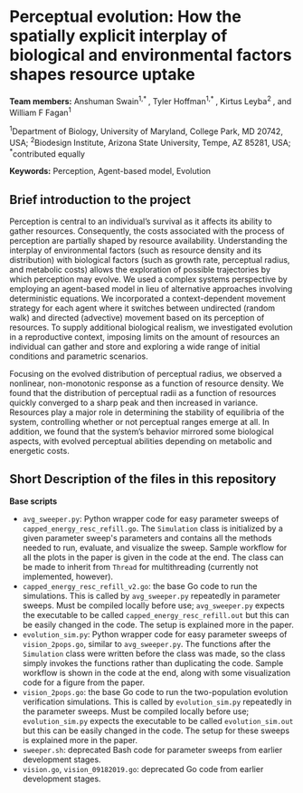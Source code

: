 # Perceptual evolution: How the spatially explicit interplay of biological and environmental factors shapes resource uptake #
**Team members:** Anshuman Swain<sup>1,* </sup>, Tyler Hoffman<sup>1,* </sup>, Kirtus Leyba<sup>2 </sup>, and William F Fagan<sup>1</sup>

<sup>1</sup>Department of Biology, University of Maryland, College Park, MD 20742, USA;
<sup>2</sup>Biodesign Institute, Arizona State University, Tempe, AZ 85281, USA;
<sup>*</sup>contributed equally


**Keywords:** Perception, Agent-based model, Evolution



## Brief introduction to the project ##
Perception is central to an individual’s survival as it affects its ability to gather resources. Consequently, the costs associated with the process of perception are partially shaped by resource availability. Understanding the interplay of environmental factors (such as resource density and its distribution) with biological factors (such as growth rate, perceptual radius, and metabolic costs) allows the exploration of possible trajectories by which perception may evolve. We used a complex systems perspective by employing an agent-based model in lieu of alternative approaches involving deterministic equations. We incorporated a context-dependent movement strategy for each agent where it switches between undirected (random walk) and directed (advective) movement based on its perception of resources. To supply additional biological realism, we investigated evolution in a reproductive context, imposing limits on the amount of resources an individual can gather and store and exploring a wide range of initial conditions and parametric scenarios.

Focusing on the evolved distribution of perceptual radius, we observed a nonlinear, non-monotonic response as a function of resource density. We found that the distribution of perceptual radii as a function of resources quickly converged to a sharp peak and then increased in variance. Resources play a major role in determining the stability of equilibria of the system, controlling whether or not perceptual ranges emerge at all. In addition, we found that the system’s behavior mirrored some biological aspects, with evolved perceptual abilities depending on metabolic and energetic costs.


## Short Description of the files in this repository ##

**Base scripts** 
- `avg_sweeper.py`: Python wrapper code for easy parameter sweeps of `capped_energy_resc_refill.go`. The `Simulation` class is initialized by a given parameter sweep's parameters and contains all the methods needed to run, evaluate, and visualize the sweep. Sample workflow for all the plots in the paper is given in the code at the end. The class can be made to inherit from `Thread` for multithreading (currently not implemented, however). 
- `capped_energy_resc_refill_v2.go`: the base Go code to run the simulations. This is called by `avg_sweeper.py` repeatedly in parameter sweeps. Must be compiled locally before use; `avg_sweeper.py` expects the executable to be called `capped_energy_resc_refill.out` but this can be easily changed in the code. The setup is explained more in the paper.
- `evolution_sim.py`: Python wrapper code for easy parameter sweeps of `vision_2pops.go`, similar to `avg_sweeper.py`. The functions after the `Simulation` class were written before the class was made, so the class simply invokes the functions rather than duplicating the code. Sample workflow is shown in the code at the end, along with some visualization code for a figure from the paper.
- `vision_2pops.go`: the base Go code to run the two-population evolution verification simulations. This is called by `evolution_sim.py` repeatedly in the parameter sweeps. Must be compiled locally before use; `evolution_sim.py` expects the executable to be called `evolution_sim.out` but this can be easily changed in the code. The setup for these sweeps is explained more in the paper.
- `sweeper.sh`: deprecated Bash code for parameter sweeps from earlier development stages.
- `vision.go`, `vision_09182019.go`: deprecated Go code from earlier development stages.
